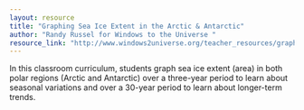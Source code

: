```yaml
---
layout: resource
title: "Graphing Sea Ice Extent in the Arctic & Antarctic"
author: "Randy Russel for Windows to the Universe "
resource_link: "http://www.windows2universe.org/teacher_resources/graphs/teach_sea_ice_extent.ht..."
---
```


In this classroom curriculum, students graph sea ice extent (area) in both polar regions (Arctic and Antarctic) over a three-year period to learn about seasonal variations and over a 30-year period to learn about longer-term trends.
